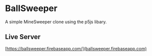 # BallSweeper

A simple MineSweeper clone using the p5js libary.

## Live Server
[https://ballsweeper.firebaseapp.com/](ballsweeper.firebaseapp.com)
